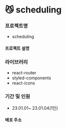 # 😼 scheduling

### 프로젝트명
- scheduling

#### 프로젝트 설명


### 라이브러리
- react-router
- styled-components
- react-icons

### 기간 및 인원
- 23.01.01~ 23.01.04(1인)

#### 배포 주소
